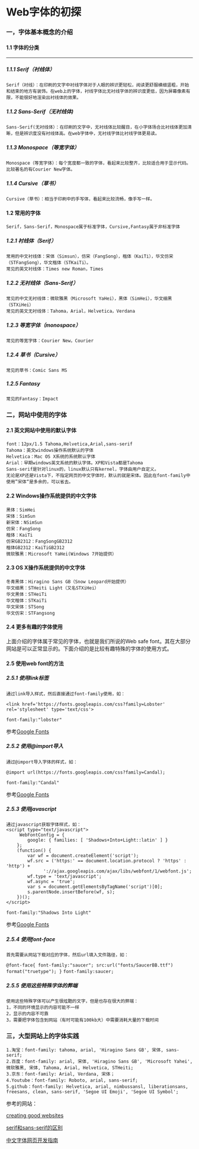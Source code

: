 # Web字体的初探
   
### 一，字体基本概念的介绍

#### 1.1 字体的分类
***
##### 1.1.1 Serif（衬线体）
	Serif（衬线）：在印刷的文字中衬线字体对于人眼的辨识更轻松，阅读更舒服横细竖粗，开始和结束的地方有装饰。在web上的字体，衬线字体比无衬线字体的辨识度更低，因为屏幕像素有限，不能很好地渲染出衬线体的效果。
##### 1.1.2 Sans-Serif（无衬线体)
	Sans-Serif(无衬线体）：在印刷的文字中，无衬线体比较醒目，在小字体场合比衬线体更加清晰，但是辨识度没有衬线体高。在web字体中，无衬线字体比衬线字体更易读。
##### 1.1.3 Monospace（等宽字体）
	Monospace（等宽字体）：每个宽度都一致的字体，看起来比较整齐，比较适合用于显示代码。比较著名的有Courier New字体。
##### 1.1.4 Cursive（草书）
	Cursive（草书）：相当于印刷中的手写体，看起来比较流畅，像手写一样。
#### 1.2 常用的字体
	Serif，Sans-Serif，Monospace属于标准字体，Cursive,Fantasy属于非标准字体
##### 1.2.1 衬线体（Serif）
	常用的中文衬线体：宋体（Simsun），仿宋（FangSong），楷体（KaiTi），华文仿宋（STFangSong），华文楷体（STKaiTi）。
	常见的英文衬线体：Times new Roman，Times
##### 1.2.2 无衬线体（Sans-Serif）
	常见的中文无衬线体：微软雅黑（Microsoft YaHei），黑体（SimHei），华文细黑（STXiHei）
	常见的英文无衬线体：Tahoma，Arial，Helvetica，Verdana
##### 1.2.3 等宽字体（monospace）
	常见的等宽字体：Courier New，Courier
##### 1.2.4 草书（Cursive）
	常见的草书：Comic Sans MS
##### 1.2.5 Fantasy
	常见的Fantasy：Impact

### 二，网站中使用的字体
#### 2.1 英文网站中使用的默认字体
	font：12px/1.5 Tahoma,Helvetica,Arial,sans-serif
	Tahoma：英文windows操作系统默认的字体
	Helvetica：Mac OS X系统的系统默认字体
	Arial：早期windows英文系统的默认字体。XP和Vista都是Tahoma
	Sans-serif是针对linux的，linux默认只有kernel，字体由用户自定义。
	无论是XP还是Vista下，不指定网页的中文字体时，默认的就是宋体。因此在font-family中使用”宋体“是多余的，可以省去。
#### 2.2 Windows操作系统提供的中文字体
	黑体：SimHei
	宋体：SimSun
	新宋体：NSimSun
	仿宋：FangSong
	楷体：KaiTi
	仿宋GB2312：FangSongGB2312
	楷体GB2312：KaiTiGB2312
	微软雅黑：Microsoft YaHei(Windows 7开始提供）
#### 2.3 OS X操作系统提供的中文字体
	冬青黑体：Hiragino Sans GB（Snow Leopard开始提供）
	华文细黑：STHeiti Light（又名STXiHei）
	华文黑体：STHeiTi
	华文楷体：STKaiTi
	华文宋体：STSong
	华文仿宋：STFangsong
#### 2.4 更多有趣的字体使用
上面介绍的字体属于常见的字体，也就是我们所说的Web safe font。其在大部分网站是可以正常显示的。下面介绍的是比较有趣特殊的字体的使用方式。
#### 2.5 使用web font的方法
##### 2.5.1 使用link标签
	通过link导入样式，然后直接通过font-family使用，如：
`<link href='https://fonts.googleapis.com/css?family=Lobster' rel='stylesheet' type='text/css'>`

`font-family:"lobster"`

参考[Google Fonts](https://www.google.com/fonts)
##### 2.5.2 使用@import导入
	通过@import导入字体的样式，如：
`@import url(https://fonts.googleapis.com/css?family=Candal);`

`font-family:"Candal"`

参考[Google Fonts](https://www.google.com/fonts)
##### 2.5.3 使用javascript
	通过javascript获取字体样式，如：
	<script type="text/javascript">
		 WebFontConfig = {
			google: { families: [ 'Shadows+Into+Light::latin' ] }
		};
		(function() {
			var wf = document.createElement('script');
			wf.src = ('https:' == document.location.protocol ? 'https' : 'http') +
				  '://ajax.googleapis.com/ajax/libs/webfont/1/webfont.js';
			wf.type = 'text/javascript';
			wf.async = 'true';
			var s = document.getElementsByTagName('script')[0];
			s.parentNode.insertBefore(wf, s);
		})(); 
	</script>

`font-family:"Shadows Into Light"`

参考[Google Fonts](https://www.google.com/fonts)

##### 2.5.4 使用font-face
	首先需要从网站下载对应的字体，然后url填入文件路径，如：
`@font-face{
				font-family:"saucer";
				src:url("fonts/SaucerBB.ttf") format("truetype");
			}`
`font-family:saucer;`

##### 2.5.5 使用这些特殊字体的弊端
	使用这些特殊字体可以产生很炫酷的文字，但是也存在很大的弊端：
	1，不同的环境显示的内容可能不一样
	2，显示的内容不可靠
	3，需要把字体包含到网站（有时可能有100kb大）中需要消耗大量的下载时间

### 三，大型网站上的字体实践
	1.淘宝：font-family: tahoma, arial, 'Hiragino Sans GB', 宋体, sans-serif;
	2.百度：font-family: arial, 宋体, 'Hiragino Sans GB', 'Microsoft Yahei', 微软雅黑, 宋体, Tahoma, Arial, Helvetica, STHeiti;
	3.京东：font-family: Arial, Verdana, 宋体；
	4.Youtube：font-family: Roboto, arial, sans-serif;
	5.github：font-family: Helvetica, arial, nimbussansl, liberationsans, freesans, clean, sans-serif, 'Segoe UI Emoji', 'Segoe UI Symbol';
参考的网站：

[creating good websites](http://www.leafdigital.com/class/lessons/graphicdesign1/4.html)

[serif和sans-serif的区别](http://kb.cnblogs.com/page/192018/)

[中文字体网页开发指南](http://www.ruanyifeng.com/blog/2014/07/chinese_fonts.html)
